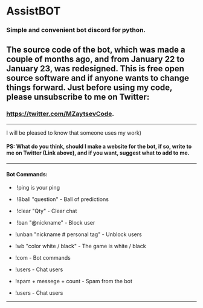 # AssistBOT 
### Simple and convenient bot discord for python.
The source code of the bot, which was made a couple of months ago, and from January 22 to January 23, was redesigned.
This is free open source software and if anyone wants to change things forward. Just before using my code, please unsubscribe to me on Twitter: 
---
 ### https://twitter.com/MZaytsevCode.
___
 I will be pleased to know that someone uses my work)
 
 #### PS: What do you think, should I make a website for the bot, if so, write to me on Twitter (Link above), and if you want, suggest what to add to me.


___
#### Bot Commands:
*  !ping is your ping

*  !8ball "question" - Ball of predictions

*  !clear "Qty" - Clear chat

*  !ban "@nickname" - Block user

*  !unban "nickname # personal tag" - Unblock users

*  !wb "color white / black" - The game is white / black

*  !com - Bot commands

*  !users - Chat users

*  !spam + messege + count - Spam from the bot

*  !users - Chat users
___
